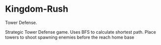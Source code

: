 # Kingdom-Rush
Tower Defense.

Strategic Tower Defense game. Uses BFS to calculate shortest path. Place towers to shoot spawning enemies before the reach home base

